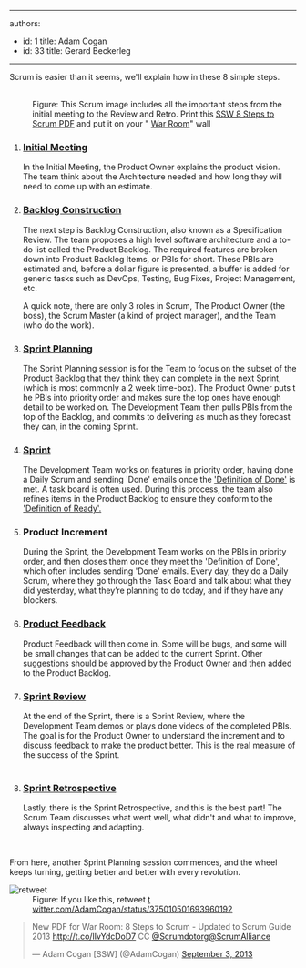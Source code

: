 

---
authors:
  - id: 1
    title: Adam Cogan
  - id: 33
    title: Gerard Beckerleg
---




<span class='intro'> <p>​​​​Scrum is easier than it seems, we'll explain how in these 8 simple steps. <br></p> </span>

<dl class="goodImage"><dt> 
      <img src="/PublishingImages/8Steps_preview.jpg" alt="" />​<br></dt><dd>Fi​gure&#58; This Scrum image includes all the important steps from the initial meeting to the Review and Retro. Print this 
      <a href="/Documents/8StepstoScrum.pdf">SSW 8 Steps to Scrum PDF</a>&#160;and put it on your &quot; 
      <a href="/Pages/ScrumVisualImage.aspx">War Room</a>&quot; wall​<br></dd></dl><p></p><ol><li><h3>​<a href="/_layouts/15/FIXUPREDIRECT.ASPX?WebId=3dfc0e07-e23a-4cbb-aac2-e778b71166a2&amp;TermSetId=07da3ddf-0924-4cd2-a6d4-a4809ae20160&amp;TermId=459927ab-429c-4882-8822-ccfda6be4be6">Initial Meetin​g</a></h3><p>​​In the Initial Meeting, the Product Owner explains the product vision. The team think about the Architecture needed​ and how long they will need to come up with an estimate​.<br></p></li><li><h3>​​<a href="/_layouts/15/FIXUPREDIRECT.ASPX?WebId=3dfc0e07-e23a-4cbb-aac2-e778b71166a2&amp;TermSetId=07da3ddf-0924-4cd2-a6d4-a4809ae20160&amp;TermId=e8fba769-b2de-42f5-b5a1-e6b520dab76d">Backlog Construction</a></h3><p>The next step is Backlog Construction, also known as a Specification Review. The team proposes a high level software architecture and a to-do list called the Product Backlog. The required features are broken down into Product Backlog Items, or PBIs for short. These PBIs are estimated and, before a dollar figure is presented, a buffer is added for generic tasks such as DevOps, Testing, Bug Fixes, Project Management, etc.</p><p>A quick note, there are only 3 roles in Scrum, The Product Owner (the boss), the Scrum Master (a kind of project manager), and the Team (who do the work).<br></p></li><li><h3>
         <a href="/_layouts/15/FIXUPREDIRECT.ASPX?WebId=3dfc0e07-e23a-4cbb-aac2-e778b71166a2&amp;TermSetId=07da3ddf-0924-4cd2-a6d4-a4809ae20160&amp;TermId=ba8d0048-f440-42a6-90c0-8f79f0973d10">Sprint Pl​anning</a>​<br></h3><p>The Sprint Planning session is for the Team to focus on the subset of the Product Backlog that they think they can complete in the next Sprint, (which is most commonl​y a 2 week time-box). The Product Owner puts t​​he PBIs into priority order and makes sure the top ones have enough detail to be worked on. The Development Team then pulls PBIs from the top of the Backlog, and commits to delivering as much as they forecast they can, in the coming Sprint.</p></li><li><h3>​​​<a href="/_layouts/15/FIXUPREDIRECT.ASPX?WebId=3dfc0e07-e23a-4cbb-aac2-e778b71166a2&amp;TermSetId=07da3ddf-0924-4cd2-a6d4-a4809ae20160&amp;TermId=731a3f5d-a266-4944-876c-a45afa82832f">Sprint</a>​​​​​</h3><p>The Development Team works on features in priority order, having done a Daily Scrum and sending 'Done' emails once the 
         <a href="/_layouts/15/FIXUPREDIRECT.ASPX?WebId=3dfc0e07-e23a-4cbb-aac2-e778b71166a2&amp;TermSetId=07da3ddf-0924-4cd2-a6d4-a4809ae20160&amp;TermId=6449ae79-ba88-447e-aa48-36173029a2af">'Definition of Done'</a> is met. A task board is often used. During this process, the team also refines items in the Product Backlog to ensure they conform to the ​<a href="/Pages/Definition-of-Ready.aspx">'Definition of Ready'.</a></p></li><li><h3>Product Increment​<br></h3><p>During the Sprint, the Development Team works on the PBIs in priority order, and then closes them once they meet the​​ 'Definition of Done', which often includes sending 'Done' emails. Every day, they do a Daily Scrum, where they go through the Task Board and talk about what they did yesterday, what they’re planning to do today, and if they have any blockers.</p><p class="ssw15-rteElement-P"></p></li><li><h3> ​ 
         <a href="/Pages/CreateBugs.aspx">Product Feedback</a></h3><p>​Product Feedback will then come in. Some will be bugs, and some will be small changes that can be added to the​​ current Sprint. Other suggestions should be approve​d by the Product Owner and then added to the Product Backlog.</p></li><li><h3> 
         <a href="/_layouts/15/FIXUPREDIRECT.ASPX?WebId=3dfc0e07-e23a-4cbb-aac2-e778b71166a2&amp;TermSetId=07da3ddf-0924-4cd2-a6d4-a4809ae20160&amp;TermId=4f02d28d-5375-4530-abcb-0b541683bcbc">Sprint Review​​</a><br></h3><p>At the end of the Sprint, there is a Sprint Review, where the Development Team demos or plays done videos of the completed PBIs. The goal is for the Product Owner to understand the increment and to discuss feedback to make the product better. This is the real measure of the success of the Sprint.<br>​<br></p></li><li><h3>​<a href="/Pages/RetrospectiveMeeting.aspx">Sprint Retrosp​​​​ective</a></h3><p>​​Lastly, there is the Sprint Retrospective, and this is the best part! The Scrum Team discusses what went well, what didn't and what to improve, always inspecting and adapting.</p></li></ol>      ​ 
<p>From here, another Sprint Planning session commences, and the wheel keeps turning, getting better and better with every revolution.</p><dl class="image"><dt> 
      <img src="/PublishingImages/8steps2013-tweet.jpg" alt="retweet" /> 
   </dt><dd>Figure&#58; If you like this, retweet ​<a href="https&#58;//twitter.com/AdamCogan/status/375010501693960192" target="_blank">t​witter.com/AdamCogan/status/375010501693960192​</a></dd></dl><blockquote class="twitter-tweet"><p>New PDF for War Room&#58; 8 Steps to Scrum - Updated to Scrum Guide 2013 
      <a href="http&#58;//t.co/lIvYdcDoD7">http&#58;//t.co/lIvYdcDoD7</a> CC 
      <a href="https&#58;//twitter.com/Scrumdotorg">@Scrumdotorg</a><a href="https&#58;//twitter.com/ScrumAlliance">@ScrumAlliance</a></p>— Adam Cogan [SSW] (@AdamCogan) 
   <a href="https&#58;//twitter.com/AdamCogan/statuses/375010501693960192">September 3, 2013</a></blockquote> ​


